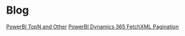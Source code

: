 # Blog
[PowerBI TopN and Other](TopNAndOther.md)
[PowerBI Dynamics 365 FetchXML Pagination](Dyn365Pagination.md)